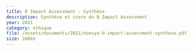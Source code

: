 ```yaml
---
title: B Impact Assessment - Synthèse
description: Synthèse et score du B Impact Assessment
year: 2021
category: ethique
file: /assets/documents/2021/noesya-b-impact-assessment-synthese.pdf
size: 166ko
---
```


